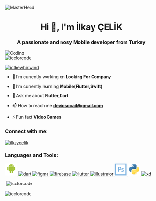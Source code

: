 
![MasterHead](https://gsyslab.com/wp-content/uploads/2021/11/mobile-development-process-gsyslab.gif)
<h1 align="center">Hi 👋, I'm İlkay ÇELİK</h1>
<h3 align="center">A passionate and nosy Mobile developer from Turkey</h3>

<img align="right" alt="Coding" width="550" src="https://miro.medium.com/max/720/1*_wj0oE7Wjy909b-TGD02dA.gif">


<p align="left"> <img src="https://komarev.com/ghpvc/?username=iccforcode&label=Profile%20views&color=ff4500&style=flat" alt="iccforcode" /> </p>

<p align="left"> <a href="https://twitter.com/icthewhirlwind" target="blank"><img src="https://img.shields.io/twitter/follow/icthewhirlwind?logo=twitter&style=for-the-badge" alt="icthewhirlwind" /></a> </p>


- 🔭 I’m currently working on **Looking For Company**

- 🌱 I’m currently learning **Mobile(Flutter,Swift)**

- 💬 Ask me about **Flutter,Dart**

- 📫 How to reach me **devicsocail@gmail.com**

- ⚡ Fun fact **Video Games**

<h3 align="left">Connect with me:</h3>
<p align="left">
<a href="https://linkedin.com/in/ilkaycelik" target="blank"><img align="center" src="https://raw.githubusercontent.com/rahuldkjain/github-profile-readme-generator/master/src/images/icons/Social/linked-in-alt.svg" alt="ilkaycelik" height="30" width="40" /></a>
</p>

<h3 align="left">Languages and Tools:</h3>
<p align="left"> <a href="https://developer.android.com" target="_blank" rel="noreferrer"> <img src="https://raw.githubusercontent.com/devicons/devicon/master/icons/android/android-original-wordmark.svg" alt="android" width="40" height="40"/> </a> <a href="https://dart.dev" target="_blank" rel="noreferrer"> <img src="https://www.vectorlogo.zone/logos/dartlang/dartlang-icon.svg" alt="dart" width="40" height="40"/> </a> <a href="https://www.figma.com/" target="_blank" rel="noreferrer"> <img src="https://www.vectorlogo.zone/logos/figma/figma-icon.svg" alt="figma" width="40" height="40"/> </a> <a href="https://firebase.google.com/" target="_blank" rel="noreferrer"> <img src="https://www.vectorlogo.zone/logos/firebase/firebase-icon.svg" alt="firebase" width="40" height="40"/> </a> <a href="https://flutter.dev" target="_blank" rel="noreferrer"> <img src="https://www.vectorlogo.zone/logos/flutterio/flutterio-icon.svg" alt="flutter" width="40" height="40"/> </a> <a href="https://www.adobe.com/in/products/illustrator.html" target="_blank" rel="noreferrer"> <img src="https://www.vectorlogo.zone/logos/adobe_illustrator/adobe_illustrator-icon.svg" alt="illustrator" width="40" height="40"/> </a> <a href="https://www.photoshop.com/en" target="_blank" rel="noreferrer"> <img src="https://raw.githubusercontent.com/devicons/devicon/master/icons/photoshop/photoshop-line.svg" alt="photoshop" width="40" height="40"/> </a> <a href="https://www.python.org" target="_blank" rel="noreferrer"> <img src="https://raw.githubusercontent.com/devicons/devicon/master/icons/python/python-original.svg" alt="python" width="40" height="40"/> </a> <a href="https://www.adobe.com/products/xd.html" target="_blank" rel="noreferrer"> <img src="https://cdn.worldvectorlogo.com/logos/adobe-xd.svg" alt="xd" width="40" height="40"/> </a> </p>

<p>&nbsp;<img align="center" src="https://github-readme-stats.vercel.app/api?username=iccforcode&show_icons=true&theme=dark&title_color=ff4500&text_color=ffffff&locale=en" alt="iccforcode" /></p>

<p><img align="center" src="https://github-readme-streak-stats.herokuapp.com/?user=iccforcode&theme=dark" alt="iccforcode" /></p>
